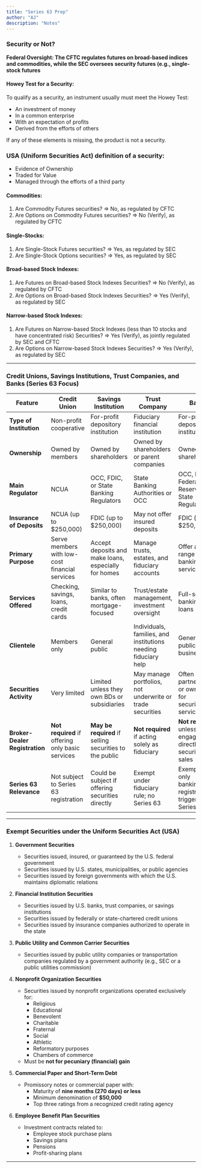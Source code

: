 ```yaml
---
title: "Series 63 Prep"
author: "AJ"
description: "Notes"
---
```


### Security or Not?

**Federal Oversight: The CFTC regulates futures on broad-based indices and commodities, while the SEC oversees security futures (e.g., single-stock futures**

#### Howey Test for a Security:

To qualify as a security, an instrument usually must meet the Howey Test:

- An investment of money
- In a common enterprise
- With an expectation of profits
- Derived from the efforts of others

If any of these elements is missing, the product is not a security.

### USA (Uniform Securities Act) definition of a security:

- Evidence of Ownership
- Traded for Value
- Managed through the efforts of a third party

#### Commodities:

1. Are Commodity Futures securities? => No, as regulated by CFTC
2. Are Options on Commodity Futures securities? => No (Verify), as regulated by CFTC

#### Single-Stocks:

1. Are Single-Stock Futures securities? => Yes, as regulated by SEC
2. Are Single-Stock Options securities? => Yes, as regulated by SEC

#### Broad-based Stock Indexes:

1. Are Futures on Broad-based Stock Indexes Securities? => No (Verify), as regulated by CFTC
2. Are Options on Broad-based Stock Indexes Securities? => Yes (Verify), as regulated by SEC

#### Narrow-based Stock Indexes:

1. Are Futures on Narrow-based Stock Indexes (less than 10 stocks and have concentrated risk) Securities? => Yes (Verify), as jointly regulated by SEC and CFTC
2. Are Options on Narrow-based Stock Indexes Securities? => Yes (Verify), as regulated by SEC


---

### Credit Unions, Savings Institutions, Trust Companies, and Banks (Series 63 Focus)

| **Feature**                    | **Credit Union**                                    | **Savings Institution**                                  | **Trust Company**                                              | **Bank**                                                       |
|-------------------------------|-----------------------------------------------------|----------------------------------------------------------|----------------------------------------------------------------|----------------------------------------------------------------|
| **Type of Institution**        | Non-profit cooperative                              | For-profit depository institution                        | Fiduciary financial institution                                | For-profit depository institution                              |
| **Ownership**                  | Owned by members                                    | Owned by shareholders                                    | Owned by shareholders or parent companies                      | Owned by shareholders                                          |
| **Main Regulator**             | NCUA                                                | OCC, FDIC, or State Banking Regulators                   | State Banking Authorities or OCC                               | OCC, FDIC, Federal Reserve, State Regulators                   |
| **Insurance of Deposits**      | NCUA (up to $250,000)                               | FDIC (up to $250,000)                                   | May not offer insured deposits                                 | FDIC (up to $250,000)                                          |
| **Primary Purpose**            | Serve members with low-cost financial services      | Accept deposits and make loans, especially for homes     | Manage trusts, estates, and fiduciary accounts                 | Offer a full range of banking services                         |
| **Services Offered**           | Checking, savings, loans, credit cards              | Similar to banks, often mortgage-focused                 | Trust/estate management, investment oversight                  | Full-service banking and loans                                 |
| **Clientele**                  | Members only                                        | General public                                           | Individuals, families, and institutions needing fiduciary help | General public, businesses                                     |
| **Securities Activity**        | Very limited                                        | Limited unless they own BDs or subsidiaries              | May manage portfolios, not underwrite or trade securities      | Often partner with or own BDs for securities services          |
| **Broker-Dealer Registration** | **Not required** if offering only basic services    | **May be required** if selling securities to the public  | **Not required** if acting solely as fiduciary                 | **Not required** unless engaging directly in securities sales  |
| **Series 63 Relevance**        | Not subject to Series 63 registration               | Could be subject if offering securities directly         | Exempt under fiduciary rule; no Series 63                      | Exempt if only banking; BD registration triggers Series 63     |

---

### **Exempt Securities under the Uniform Securities Act (USA)**

1. **Government Securities**
   - Securities issued, insured, or guaranteed by the U.S. federal government
   - Securities issued by U.S. states, municipalities, or public agencies
   - Securities issued by foreign governments with which the U.S. maintains diplomatic relations

2. **Financial Institution Securities**
   - Securities issued by U.S. banks, trust companies, or savings institutions
   - Securities issued by federally or state-chartered credit unions
   - Securities issued by insurance companies authorized to operate in the state

3. **Public Utility and Common Carrier Securities**
   - Securities issued by public utility companies or transportation companies regulated by a government authority (e.g., SEC or a public utilities commission)

4. **Nonprofit Organization Securities**
   - Securities issued by nonprofit organizations operated exclusively for:
     - Religious
     - Educational
     - Benevolent
     - Charitable
     - Fraternal
     - Social
     - Athletic
     - Reformatory purposes
     - Chambers of commerce
   - Must be **not for pecuniary (financial) gain**

5. **Commercial Paper and Short-Term Debt**
   - Promissory notes or commercial paper with:
     - Maturity of **nine months (270 days) or less**
     - Minimum denomination of **$50,000**
     - Top three ratings from a recognized credit rating agency

6. **Employee Benefit Plan Securities**
   - Investment contracts related to:
     - Employee stock purchase plans
     - Savings plans
     - Pensions
     - Profit-sharing plans

---